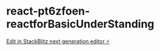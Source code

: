 # react-pt6zfoen-reactforBasicUnderStanding

[Edit in StackBlitz next generation editor ⚡️](https://stackblitz.com/~/github.com/PriyabrataDash-2698/react-pt6zfoen-reactforBasicUnderStanding)